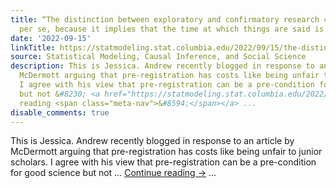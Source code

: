 ```yaml
---
title: “The distinction between exploratory and confirmatory research cannot be important
  per se, because it implies that the time at which things are said is important”
date: '2022-09-15'
linkTitle: https://statmodeling.stat.columbia.edu/2022/09/15/the-distinction-between-exploratory-and-confirmatory-research-cannot-be-important-per-se-because-it-implies-that-the-time-at-which-things-are-said-is-important/
source: Statistical Modeling, Causal Inference, and Social Science
description: This is Jessica. Andrew recently blogged in response to an article by
  McDermott arguing that pre-registration has costs like being unfair to junior scholars.
  I agree with his view that pre-registration can be a pre-condition for good science
  but not &#8230; <a href="https://statmodeling.stat.columbia.edu/2022/09/15/the-distinction-between-exploratory-and-confirmatory-research-cannot-be-important-per-se-because-it-implies-that-the-time-at-which-things-are-said-is-important/">Continue
  reading <span class="meta-nav">&#8594;</span></a> ...
disable_comments: true
---
```

This is Jessica. Andrew recently blogged in response to an article by McDermott arguing that pre-registration has costs like being unfair to junior scholars. I agree with his view that pre-registration can be a pre-condition for good science but not &#8230; <a href="https://statmodeling.stat.columbia.edu/2022/09/15/the-distinction-between-exploratory-and-confirmatory-research-cannot-be-important-per-se-because-it-implies-that-the-time-at-which-things-are-said-is-important/">Continue reading <span class="meta-nav">&#8594;</span></a> ...